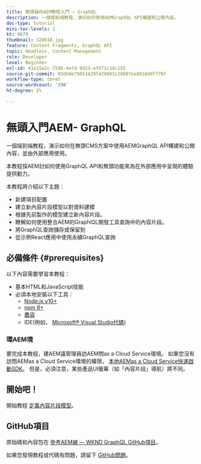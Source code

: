 ```yaml
---
title: 無頭操作AEM教程入門 — GraphQL
description: 一個端到端教程，演示如何使用AEMGraphQL API構建和公開內容。
doc-type: tutorial
mini-toc-levels: 1
kt: 6678
thumbnail: 328618.jpg
feature: Content Fragments, GraphQL API
topic: Headless, Content Management
role: Developer
level: Beginner
exl-id: 41e15a2c-758b-4e7d-9d23-ef671c1dc155
source-git-commit: 93d50e79853429f420803c28807ee8018d0ff78f
workflow-type: tm+mt
source-wordcount: '298'
ht-degree: 2%

---
```


# 無頭入門AEM- GraphQL

一個端到端教程，演示如何在無頭CMS方案中使用AEMGraphQL API構建和公開內容，並由外部應用使用。

本教程探AEM討如何使用GraphQL API和無頭功能來為在外部應用中呈現的體驗提供動力。

本教程將介紹以下主題：

* 新建項目配置
* 建立新內容片段模型以對資料建模
* 根據先前製作的模型建立新內容片段。
* 瞭解如何使用整合AEM的GraphiQL開發工具查詢中的內容片段。
* 將GraphQL查詢儲存或保留到
* 從示例React應用中使用永續GraphQL查詢


## 必備條件 {#prerequisites}

以下內容需要學習本教程：

* 基本HTML和JavaScript技能
* 必須本地安裝以下工具：
   * [Node.js v10+](https://nodejs.org/en/)
   * [npm 6+](https://www.npmjs.com/)
   * [蠢貨](https://git-scm.com/)
   * IDE(例如， [Microsoft® Visual Studio代碼](https://code.visualstudio.com/))

### 環AEM境

要完成本教程，建AEM議管理員訪AEM問as a Cloud Service環境。  如果您沒有訪問AEMas a Cloud Service環境的權限， [本地AEMas a Cloud Service快速啟動SDK](/help/cloud-service/local-development-environment/aem-runtime.md)。 但是，必須注意，某些產品UI螢幕（如「內容片段」導航）將不同。

## 開始吧！

開始教程 [定義內容片段模型](content-fragment-models.md)。

## GitHub項目

原始碼和內容包在 [參考AEM線 — WKND GraphQL GitHub項目](https://github.com/adobe/aem-guides-wknd-graphql)。

如果您發現教程或代碼有問題，請留下 [GitHub問題](https://github.com/adobe/aem-guides-wknd-graphql/issues)。
